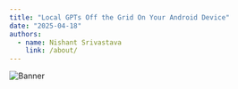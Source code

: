 ```yaml
---
title: "Local GPTs Off the Grid On Your Android Device"
date: "2025-04-18"
authors:
  - name: Nishant Srivastava
    link: /about/
---
```


![Banner](header.jpg)

<!--Short abstract goes here-->

<!--more-->

